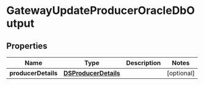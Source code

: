 

# GatewayUpdateProducerOracleDbOutput

## Properties

Name | Type | Description | Notes
------------ | ------------- | ------------- | -------------
**producerDetails** | [**DSProducerDetails**](DSProducerDetails.md) |  |  [optional]



